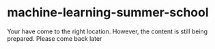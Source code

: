 # machine-learning-summer-school
Your have come to the right location.
However, the content is still being prepared.
Please come back later 
